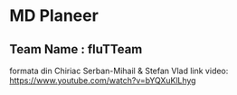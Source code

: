 # MD Planeer

## Team Name : fluTTeam
formata din Chiriac Serban-Mihail & Stefan Vlad
link video: https://www.youtube.com/watch?v=bYQXuKlLhyg

